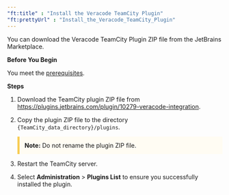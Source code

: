 ```yaml
---
"ft:title" : "Install the Veracode TeamCity Plugin"
"ft:prettyUrl" : "Install_the_Veracode_TeamCity_Plugin"
---
```

You can download the Veracode TeamCity Plugin ZIP file from the JetBrains Marketplace.

<p font-size="13pt"><b>Before You Begin</b></p>

You meet the [prerequisites](https://docs.veracode.com/r/c_about_teamcity).

<p font-size="13pt"><b>Steps</b></p>

1.  Download the TeamCity plugin ZIP file from https://plugins.jetbrains.com/plugin/10279-veracode-integration.

2.  Copy the plugin ZIP file to the directory `{TeamCity_data_directory}/plugins`.

    <p style="background-color:#FFFCF3; padding: 12px; border-left: 5px solid #F7CD55;"><b>Note:</b> Do not rename the plugin ZIP file.</p>

3.  Restart the TeamCity server.

4.  Select **Administration** > **Plugins List** to ensure you successfully installed the plugin.